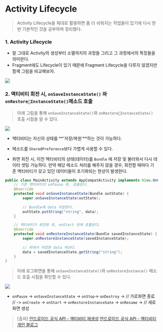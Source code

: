 # Activity Lifecycle

> Activity Lifecycle을 제대로 활용하면 좀 더 쉬워지는 작업들이 있기에 다시 한번 기본적인 것을 공부하며 정리했다.



### 1. Activity Lifecycle

- 말 그대로 Activity의 생성부터 소멸까지의 과정들 그리고 그 과정에서의 특징들을 의미한다.
- Fragment에도 Lifecycle이 있기 때문에 Fragment Lifecycle을 다루지 않겠지만 함께 그림을 비교해보자. 

![](https://ws3.sinaimg.cn/large/006tNc79gy1fj8j8aej7ej30qg0vf12r.jpg)





### 2. 액티비티 회전 시, `onSaveInstanceState()` 와 `onRestoreInstanceState()`메소드 호출

> 아래 그림을 통해 `onSaveInstanceState()`와 `onRestoreInstanceState()` 호출 시점을 알 수 있다. 

![](https://ws4.sinaimg.cn/large/006tNc79gy1fj8nfhf9zdj31h20mywok.jpg)

- 액티비티는 자신의 상태를 **'저장/복원'**하는 것이 가능하다.


- 메소드를 `SharedPreference`보다 가볍게 사용할 수 있다.
- 화면 회전 시, 이전 액티비티의 상태(데이터)를 `Bundle` 에 저장 및 불러와서 다시 데이터 셋팅 가능하다. 만약 해당 메소드 처리를 해주지 않을 경우, 회전할 때마다 기존 액티비티가 갖고 있던 데이터들이 초기화되는 현상이 발생한다. 


```java
public class MainActivity extends AppCompatActivity implements View.OnClickListener {
	// 기존 액티비티의 onPause 후, 호출된다.
    @Override
    protected void onSaveInstanceState(Bundle outState) {
        super.onSaveInstanceState(outState);
      
      	// Bundle에 data 저장한다. 
        outState.putString("string", data);
    }

    // 액티비티가 회전된 후, onStart 뒤에 호출된다.
    @Override
    protected void onRestoreInstanceState(Bundle savedInstanceState) {
        super.onRestoreInstanceState(savedInstanceState);
      
      	// 위에서 저장한 data 꺼낸다. 
        data = savedInstanceState.getString("string");
    }
}
```



> 아래 로그화면을 통해 `onSaveInstanceState()`와 `onRestoreInstance()` 메소드 호출 시점을 확인할 수 있다.

![](https://ws4.sinaimg.cn/large/006tNc79gy1fj8mqk6qw2j31hc0u04qp.jpg)

- `onPause` -> `onSaveInstanceState` -> `onStop`-> `onDestroy` -> // 가로화면 종료 // -> `onCreate` -> `onStart` -> `onRestoreInstanceSate` -> `onResume` -> // 세로화면 생성 

>  [출처] 
>  [안드로이드 공식 API - 액티비티 재생성](https://goo.gl/rNrP9a)
>  [안드로이드 공식 API - 액티비티](https://goo.gl/rNrP9a)
>  [개인 블로그](https://goo.gl/BEWwxP)